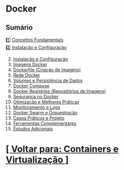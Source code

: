 # Docker

## Sumário

1️⃣ [Conceitos Fundamentais](./1-conceitos-fundamentais/conceitos-fundamentais.md)  
2️⃣ [Instalação e Configuração](./2-instalacao-configuracao/instalacao-configuracao.md)  

2. [Instalação e Configuração](./2-instalacao-configuracao/instalacao-configuracao.md)
3. [Imagens Docker](./3-imagens-docker/imagens-docker.md)
4. [Dockerfile (Criação de Imagens)](./4-dockerfile/dockerfile-criacao-imagens.md)
5. [Rede Docker](./5-rede-docker/rede-docker.md)
6. [Volumes e Persistência de Dados](./6-volumes-persistencia-dados/volumes-persistencia-dados.md)
7. [Docker Compose](./7-docker-compose/docker-compose.md)
8. [Docker Registries (Repositórios de Imagens)](./8-docker-registries/docker-registries.md)
9. [Segurança no Docker](./9-seguranca-docker/seguranca-docker.md)
10. [Otimização e Melhores Práticas](./10-otimizacao-melhores-praticas/otimizacao-melhores-praticas.md)
11. [Monitoramento e Logs](./11-monitoramento-logs/monitoramento-logs.md)
12. [Docker Swarm e Orquestração](./12-docker-swarm-orquestracao/docker-swarm-orquestracao.md)
13. [Casos Práticos e Projeto](./13-casos-praticos-projetos/casos-praticos-projetos.md)
14. [Ferramentas Complementares](./14-ferramentas-complementares/ferramentas-complementares.md)
15. [Estudos Adicionais](./15-estudos-adicionais/estudos-adicionais.md)

# [[ Voltar para: Containers e Virtualização ]](../containers-virtualizacao.md)